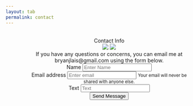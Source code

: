 ```yaml
---
layout: tab
permalink: contact
---
```


<center>
<div class="card shadow p-3 mb-5 col-md-6 black focus" style="margin-left: 50px;">
<br>
<div class="card-title">
Contact Info
<br>
<a href="https://github.com/bryanlais" target="_blank"><img src="img/github.png" class="media rounded-circle"></a>
<a href="https://www.linkedin.com/in/bryanlais/" target="_blank"><img src="img/linkedin.png" class="media rounded-circle"></a>
</div>
<div class="card-body">
If you have any questions or concerns, you can email me at bryanjlais@gmail.com using the form below.
<br>
</div>
</div>


<div class="card shadow p-3 mb-5 col-md-6 black focus" style="margin-left: 50px;">
<div class="card-body">
<form action="https://getform.io/f/0895816a-38f0-422b-8b1a-d5069f9c41f6" method="POST">
  <div class="form-group row">
    <div class="col-md-6">
    <label for="exampleInputEmail1">Name</label>
    <input type="name" name="contactname" class="form-control" id="exampleName" aria-describedby="nameHelp" placeholder="Enter Name">
    </div>
    <div class="col-md-6">
    <label for="exampleInputEmail1">Email address</label>
    <input type="email" name="contactemail" class="form-control" id="exampleInputEmail1" aria-describedby="emailHelp" placeholder="Enter email">
    <small id="emailHelp" class="form-text text-muted">Your email will never be shared with anyone else.</small>
    </div>
  </div>
  <div class="form-group">
    <label for="text">Text</label>
    <input type="text" class="form-control" id="contacttext" name="contacttext" placeholder="Text">
  </div>
  <button type="submit" class="btn btn-dark">Send Message</button>
</form>
</div> 
</div>
</center>